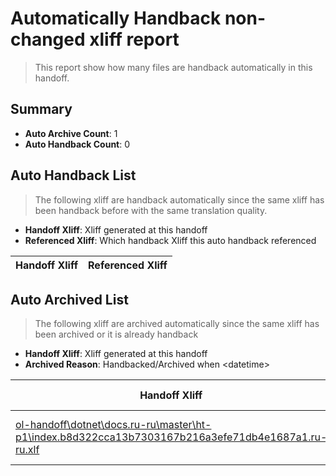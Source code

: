 # Automatically Handback non-changed xliff report
> This report show how many files are handback automatically in this handoff.

## Summary
* **Auto Archive Count**: 1
* **Auto Handback Count**: 0

## Auto Handback List
> The following xliff are handback automatically since the same xliff has been handback before with the same translation quality.

* **Handoff Xliff**: Xliff generated at this handoff
* **Referenced Xliff**: Which handback Xliff this auto handback referenced

| Handoff Xliff | Referenced Xliff | 
| --- | --- | 

## Auto Archived List
> The following xliff are archived automatically since the same xliff has been archived or it is already handback

* **Handoff Xliff**: Xliff generated at this handoff
* **Archived Reason**: Handbacked/Archived when &lt;datetime&gt;

| Handoff Xliff | Archived Reason | 
| --- | --- | 
| [ol-handoff\dotnet\docs.ru-ru\master\ht-p1\index.b8d322cca13b7303167b216a3efe71db4e1687a1.ru-ru.xlf](https://github.com/dotnet/docs.handoff/blob/804e51f5f563d646d0811da5705ec85b3500dace/ol-handoff/dotnet/docs.ru-ru/master/ht-p1/index.b8d322cca13b7303167b216a3efe71db4e1687a1.ru-ru.xlf) | Archived when 16/11/11 03:13 | 

